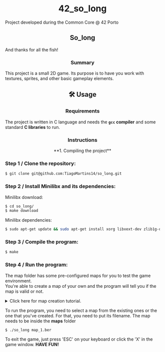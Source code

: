 <div align="center">
  <h1>42_so_long</h1>
</div>
Project developed during the Common Core @ 42 Porto

<div align="center">
  <h2>So_long</h2>
</div>
And thanks for all the fish!

<div align="center">
  <h3>Summary</h3>
</div>
This project is a small 2D game.
Its purpose is to have you work with textures, sprites,
and other basic gameplay elements.

<div align="center">
  <h2>🛠️ Usage</h2>
</div>

<div align="center">
  <h3>Requirements</h3>
</div>

The project is written in C language and needs the **`gcc` compiler** and some standard **C libraries** to run.

<div align="center">
  <h3>Instructions</h3>
</div>

<div align="center">
  <p>**1. Compiling the project**<p>
</div>

### Step 1 / Clone the repository:

```bash
$ git clone git@github.com:TiagoMartins14/so_long.git
```

### Step 2 / Install Minilibx and its dependencies:
Minilibx download:
```bash
$ cd so_long/
$ make download
```
Minilibx dependencies:
```bash
$ sudo apt-get update && sudo apt-get install xorg libxext-dev zlib1g-dev libbsd-dev
```

### Step 3 / Compile the program:  

```bash
$ make
```

### Step 4 / Run the program:
The map folder has some pre-configured maps for you to test the game environment.  
You're able to create a map of your own and the program will tell you if the map is valid or not.  

<details>
<summary>Click here for map creation tutorial.</summary>
  
Map Rules:  
It has to be a **rectangular closed map** (walls around) and there needs to be a valid way to collect the diamonds and to the exit.
It has to have at least one collectible.
The map file extension has to be **'.ber'**.  
The map is composed by 5 elements:  
```
- '1' for walls;
- '0' for available floor;
- 'P' for Player starting position;
- 'E' for exit;
- 'C' for collectible;
```

Map example:
```
11111111111111111
10P001C0001C000C1
11110111101110111
10000000000000001
111101110111C1101
1C000100C0011C001
1111010C0C0111101
1C1101C0E0C111101
10C1010C0C011C1C1
10100100C00110111
101111110111C0001
101C1000010C11101
10101011110111101
10000000000000001
11111111111111111
```
</details>

To run the program, you need to select a map from the existing ones or the one that you've created. For that, you need to put its filename. The map needs to be inside the **maps** folder  
  
```bash
$ ./so_long map_1.ber
```

To exit the game, just press 'ESC' on your keyboard or click the 'X' in the game window. **HAVE FUN!**
